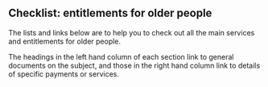 ##  Checklist: entitlements for older people

The lists and links below are to help you to check out all the main services
and entitlements for older people.

The headings in the left hand column of each section link to general documents
on the subject, and those in the right hand column link to details of specific
payments or services.
